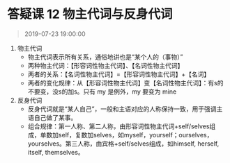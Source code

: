 # 答疑课 12 物主代词与反身代词

>2019-07-23 19:00:00

1. 物主代词
	- 物主代词表示所有关系，通俗地讲也是“某个人的（事物）”
	- 两种物主代词：【形容词性物主代词】、【名词性物主代词】
	- 两者的关系：【名词性物主代词】=【形容词性物主代词】+【名词】
	- 两者的变化规律：从【形容词性物主代词】变【名词性物主代词】：有s的不要变，没s的加s。只有 my 是例外，my 要变为 mine
2. 反身代词
	- 反身代词就是“某人自己”，一般和主语对应的人称保持一致，用于强调主语自己做了某事。
	- 组合规律：第一人称、第二人称，由形容词性物主代词+self/selves组成，单数加self，复数加selves，如myself，yourself；ourselves，yourselves。第三人称，由宾格+self/selves组成，如himself, herself, itself, themselves。